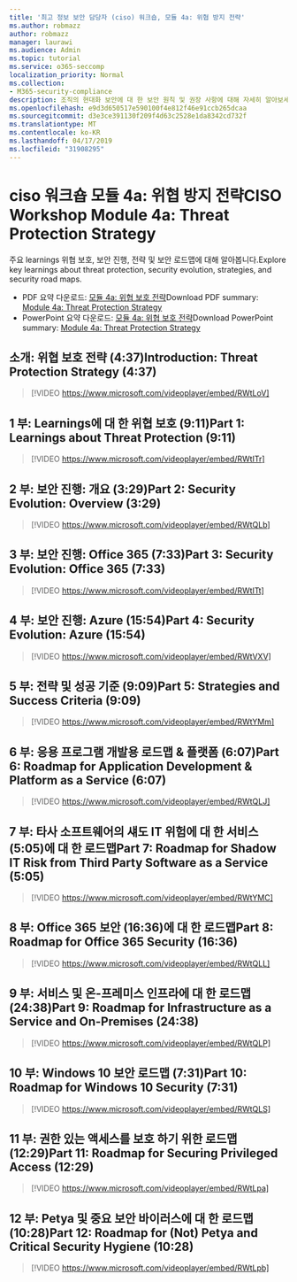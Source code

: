 ```yaml
---
title: '최고 정보 보안 담당자 (ciso) 워크숍, 모듈 4a: 위협 방지 전략'
ms.author: robmazz
author: robmazz
manager: laurawi
ms.audience: Admin
ms.topic: tutorial
ms.service: o365-seccomp
localization_priority: Normal
ms.collection:
- M365-security-compliance
description: 조직의 현대화 보안에 대 한 보안 원칙 및 권장 사항에 대해 자세히 알아보세요.
ms.openlocfilehash: e9d3d650517e590100f4e812f46e91ccb265dcaa
ms.sourcegitcommit: d3e3ce391130f209f4d63c2528e1da8342cd732f
ms.translationtype: MT
ms.contentlocale: ko-KR
ms.lasthandoff: 04/17/2019
ms.locfileid: "31908295"
---
```

# <a name="ciso-workshop-module-4a-threat-protection-strategy"></a><span data-ttu-id="5f307-103">ciso 워크숍 모듈 4a: 위협 방지 전략</span><span class="sxs-lookup"><span data-stu-id="5f307-103">CISO Workshop Module 4a: Threat Protection Strategy</span></span>

<span data-ttu-id="5f307-104">주요 learnings 위협 보호, 보안 진행, 전략 및 보안 로드맵에 대해 알아봅니다.</span><span class="sxs-lookup"><span data-stu-id="5f307-104">Explore key learnings about threat protection, security evolution, strategies, and security road maps.</span></span>

- <span data-ttu-id="5f307-105">PDF 요약 다운로드: [모듈 4a: 위협 보호 전략](media/ciso-workshop-4a-threat-protection.pdf)</span><span class="sxs-lookup"><span data-stu-id="5f307-105">Download PDF summary: [Module 4a: Threat Protection Strategy](media/ciso-workshop-4a-threat-protection.pdf)</span></span>
- <span data-ttu-id="5f307-106">PowerPoint 요약 다운로드: [모듈 4a: 위협 보호 전략](https://docs.microsoft.com/office365/securitycompliance/media/ciso-workshop-4a-threat-protection.pptx)</span><span class="sxs-lookup"><span data-stu-id="5f307-106">Download PowerPoint summary: [Module 4a: Threat Protection Strategy](https://docs.microsoft.com/office365/securitycompliance/media/ciso-workshop-4a-threat-protection.pptx)</span></span>

## <a name="introduction-threat-protection-strategy-437"></a><span data-ttu-id="5f307-107">소개: 위협 보호 전략 (4:37)</span><span class="sxs-lookup"><span data-stu-id="5f307-107">Introduction: Threat Protection Strategy (4:37)</span></span>

> [!VIDEO https://www.microsoft.com/videoplayer/embed/RWtLoV]

## <a name="part-1-learnings-about-threat-protection-911"></a><span data-ttu-id="5f307-108">1 부: Learnings에 대 한 위협 보호 (9:11)</span><span class="sxs-lookup"><span data-stu-id="5f307-108">Part 1: Learnings about Threat Protection (9:11)</span></span>

> [!VIDEO https://www.microsoft.com/videoplayer/embed/RWtITr]

## <a name="part-2-security-evolution-overview-329"></a><span data-ttu-id="5f307-109">2 부: 보안 진행: 개요 (3:29)</span><span class="sxs-lookup"><span data-stu-id="5f307-109">Part 2: Security Evolution: Overview (3:29)</span></span>

> [!VIDEO https://www.microsoft.com/videoplayer/embed/RWtQLb]

## <a name="part-3-security-evolution-office-365-733"></a><span data-ttu-id="5f307-110">3 부: 보안 진행: Office 365 (7:33)</span><span class="sxs-lookup"><span data-stu-id="5f307-110">Part 3: Security Evolution: Office 365 (7:33)</span></span>

> [!VIDEO https://www.microsoft.com/videoplayer/embed/RWtITt]

## <a name="part-4-security-evolution-azure-1554"></a><span data-ttu-id="5f307-111">4 부: 보안 진행: Azure (15:54)</span><span class="sxs-lookup"><span data-stu-id="5f307-111">Part 4: Security Evolution: Azure (15:54)</span></span>

> [!VIDEO https://www.microsoft.com/videoplayer/embed/RWtVXV]

## <a name="part-5-strategies-and-success-criteria-909"></a><span data-ttu-id="5f307-112">5 부: 전략 및 성공 기준 (9:09)</span><span class="sxs-lookup"><span data-stu-id="5f307-112">Part 5: Strategies and Success Criteria (9:09)</span></span>

> [!VIDEO https://www.microsoft.com/videoplayer/embed/RWtYMm]

## <a name="part-6-roadmap-for-application-development--platform-as-a-service-607"></a><span data-ttu-id="5f307-113">6 부: 응용 프로그램 개발용 로드맵 & 플랫폼 (6:07)</span><span class="sxs-lookup"><span data-stu-id="5f307-113">Part 6: Roadmap for Application Development & Platform as a Service (6:07)</span></span>

> [!VIDEO https://www.microsoft.com/videoplayer/embed/RWtQLJ]

## <a name="part-7-roadmap-for-shadow-it-risk-from-third-party-software-as-a-service-505"></a><span data-ttu-id="5f307-114">7 부: 타사 소프트웨어의 섀도 IT 위험에 대 한 서비스 (5:05)에 대 한 로드맵</span><span class="sxs-lookup"><span data-stu-id="5f307-114">Part 7: Roadmap for Shadow IT Risk from Third Party Software as a Service (5:05)</span></span>

> [!VIDEO https://www.microsoft.com/videoplayer/embed/RWtYMC]

## <a name="part-8-roadmap-for-office-365-security-1636"></a><span data-ttu-id="5f307-115">8 부: Office 365 보안 (16:36)에 대 한 로드맵</span><span class="sxs-lookup"><span data-stu-id="5f307-115">Part 8: Roadmap for Office 365 Security (16:36)</span></span>

> [!VIDEO https://www.microsoft.com/videoplayer/embed/RWtQLL]

## <a name="part-9-roadmap-for-infrastructure-as-a-service-and-on-premises-2438"></a><span data-ttu-id="5f307-116">9 부: 서비스 및 온-프레미스 인프라에 대 한 로드맵 (24:38)</span><span class="sxs-lookup"><span data-stu-id="5f307-116">Part 9: Roadmap for Infrastructure as a Service and On-Premises (24:38)</span></span>

> [!VIDEO https://www.microsoft.com/videoplayer/embed/RWtQLP]

## <a name="part-10-roadmap-for-windows-10-security-731"></a><span data-ttu-id="5f307-117">10 부: Windows 10 보안 로드맵 (7:31)</span><span class="sxs-lookup"><span data-stu-id="5f307-117">Part 10: Roadmap for Windows 10 Security (7:31)</span></span>

> [!VIDEO https://www.microsoft.com/videoplayer/embed/RWtQLS]

## <a name="part-11-roadmap-for-securing-privileged-access-1229"></a><span data-ttu-id="5f307-118">11 부: 권한 있는 액세스를 보호 하기 위한 로드맵 (12:29)</span><span class="sxs-lookup"><span data-stu-id="5f307-118">Part 11: Roadmap for Securing Privileged Access (12:29)</span></span>

> [!VIDEO https://www.microsoft.com/videoplayer/embed/RWtLpa]

## <a name="part-12-roadmap-for-not-petya-and-critical-security-hygiene-1028"></a><span data-ttu-id="5f307-119">12 부: Petya 및 중요 보안 바이러스에 대 한 로드맵 (10:28)</span><span class="sxs-lookup"><span data-stu-id="5f307-119">Part 12: Roadmap for (Not) Petya and Critical Security Hygiene (10:28)</span></span>

> [!VIDEO https://www.microsoft.com/videoplayer/embed/RWtLpb]